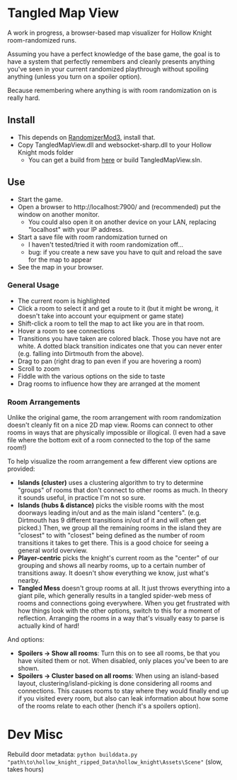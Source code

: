 # Tangled Map View

A work in progress, a browser-based map visualizer for Hollow Knight room-randomized runs.

Assuming you have a perfect knowledge of the base game, the goal is to have a system that perfectly remembers and cleanly presents anything you've seen in your current randomized playthrough without spoiling anything (unless you turn on a spoiler option).

Because remembering where anything is with room randomization on is really hard.

## Install

- This depends on [RandomizerMod3](https://github.com/homothetyhk/HollowKnight.RandomizerMod), install that.
- Copy TangledMapView.dll and websocket-sharp.dll to your Hollow Knight mods folder
	- You can get a build from [here](https://github.com/sirbrialliance/TangledMapView/releases) or build TangledMapView.sln.

## Use

- Start the game.
- Open a browser to http://localhost:7900/ and (recommended) put the window on another monitor.
	- You could also open it on another device on your LAN, replacing "localhost" with your IP address.
- Start a save file with room randomization turned on
	- I haven't tested/tried it with room randomization off...
	- bug: if you create a new save you have to quit and reload the save for the map to appear
- See the map in your browser.

### General Usage

- The current room is highlighted
- Click a room to select it and get a route to it (but it might be wrong, it doesn't take into account your equipment or game state)
- Shift-click a room to tell the map to act like you are in that room.
- Hover a room to see connections
- Transitions you have taken are colored black. Those you have not are white. A dotted black transition indicates one that you can never enter (e.g. falling into Dirtmouth from the above).
- Drag to pan (right drag to pan even if you are hovering a room)
- Scroll to zoom
- Fiddle with the various options on the side to taste
- Drag rooms to influence how they are arranged at the moment

### Room Arrangements

Unlike the original game, the room arrangement with room randomization doesn't cleanly fit on a nice 2D map view. Rooms can connect to other rooms in ways that are physically impossible or illogical. (I even had a save file where the bottom exit of a room connected to the top of the same room!)

To help visualize the room arrangement a few different view options are provided:

- **Islands (cluster)** uses a clustering algorithm to try to determine "groups" of rooms that don't connect to other rooms as much. In theory it sounds useful, in practice I'm not so sure.
- **Islands (hubs & distance)** picks the visible rooms with the most doorways leading in/out and as the main island "centers". (e.g. Dirtmouth has 9 different transitions in/out of it and will often get picked.) Then, we group all the remaining rooms in the island they are "closest" to with "closest" being defined as the number of room transitions it takes to get there. This is a good choice for seeing a general world overview.
- **Player-centric** picks the knight's current room as the "center" of our grouping and shows all nearby rooms, up to a certain number of transitions away. It doesn't show everything we know, just what's nearby.
- **Tangled Mess** doesn't group rooms at all. It just throws everything into a giant pile, which generally results in a tangled spider-web mess of rooms and connections going everywhere. When you get frustrated with how things look with the other options, switch to this for a moment of reflection. Arranging the rooms in a way that's visually easy to parse is actually kind of hard!

And options:

- **Spoilers -> Show all rooms**: Turn this on to see all rooms, be that you have visited them or not. When disabled, only places you've been to are shown.
- **Spoilers -> Cluster based on all rooms**: When using an island-based layout, clustering/island-picking is done considering all rooms and connections. This causes rooms to stay where they would finally end up if you visited every room, but also can leak information about how some of the rooms relate to each other (hench it's a spoilers option).

# Dev Misc

Rebuild door metadata: `python builddata.py "path\to\hollow_knight_ripped_Data\hollow_knight\Assets\Scene"` (slow, takes hours)

